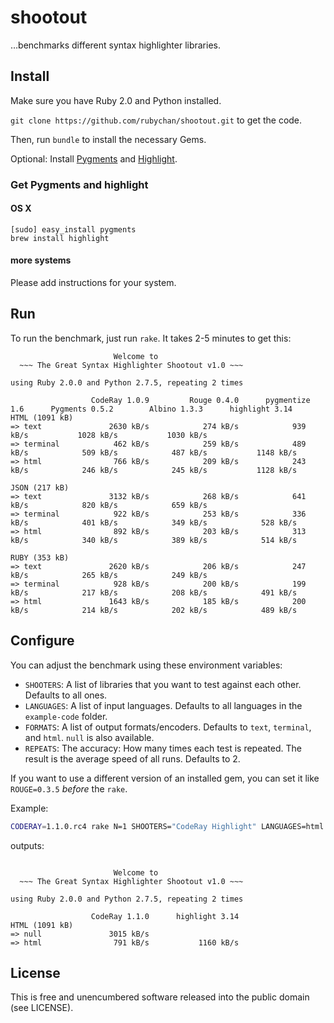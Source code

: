 # shootout

…benchmarks different syntax highlighter libraries.

## Install

Make sure you have Ruby 2.0 and Python installed.

`git clone https://github.com/rubychan/shootout.git` to get the code.

Then, run `bundle` to install the necessary Gems.

Optional: Install [Pygments](http://pygments.org/) and [Highlight](http://www.andre-simon.de/doku/highlight/en/highlight.html).

### Get Pygments and highlight

#### OS X

```
[sudo] easy_install pygments
brew install highlight
```

#### more systems

Please add instructions for your system.

## Run

To run the benchmark, just run `rake`. It takes 2-5 minutes to get this:

```
                       Welcome to
  ~~~ The Great Syntax Highlighter Shootout v1.0 ~~~

using Ruby 2.0.0 and Python 2.7.5, repeating 2 times

                  CodeRay 1.0.9         Rouge 0.4.0      pygmentize 1.6      Pygments 0.5.2        Albino 1.3.3      highlight 3.14
HTML (1091 kB)
=> text               2630 kB/s            274 kB/s            939 kB/s           1028 kB/s           1030 kB/s                    
=> terminal            462 kB/s            259 kB/s            489 kB/s            509 kB/s            487 kB/s           1148 kB/s
=> html                766 kB/s            209 kB/s            243 kB/s            246 kB/s            245 kB/s           1128 kB/s

JSON (217 kB)
=> text               3132 kB/s            268 kB/s            641 kB/s            820 kB/s            659 kB/s                    
=> terminal            922 kB/s            253 kB/s            336 kB/s            401 kB/s            349 kB/s            528 kB/s
=> html                892 kB/s            203 kB/s            313 kB/s            340 kB/s            389 kB/s            514 kB/s

RUBY (353 kB)
=> text               2620 kB/s            206 kB/s            247 kB/s            265 kB/s            249 kB/s                    
=> terminal            928 kB/s            200 kB/s            199 kB/s            217 kB/s            208 kB/s            491 kB/s
=> html               1643 kB/s            185 kB/s            200 kB/s            214 kB/s            202 kB/s            489 kB/s
```

## Configure

You can adjust the benchmark using these environment variables:

- `SHOOTERS`: A list of libraries that you want to test against each other. Defaults to all ones.
- `LANGUAGES`: A list of input languages. Defaults to all languages in the `example-code` folder.
- `FORMATS`: A list of output formats/encoders. Defaults to `text`, `terminal`, and `html`. `null` is also available.
- `REPEATS`: The accuracy: How many times each test is repeated. The result is the average speed of all runs. Defaults to 2.

If you want to use a different version of an installed gem, you can set it like `ROUGE=0.3.5` _before_ the `rake`.

Example:

```bash
CODERAY=1.1.0.rc4 rake N=1 SHOOTERS="CodeRay Highlight" LANGUAGES=html FORMATS="null html"
```

outputs:

```

                       Welcome to
  ~~~ The Great Syntax Highlighter Shootout v1.0 ~~~

using Ruby 2.0.0 and Python 2.7.5, repeating 2 times

                  CodeRay 1.1.0      highlight 3.14
HTML (1091 kB)
=> null               3015 kB/s                    
=> html                791 kB/s           1160 kB/s
```
## License

This is free and unencumbered software released into the public domain (see LICENSE).
